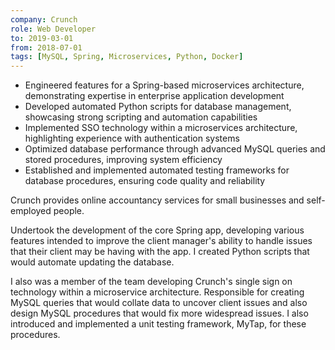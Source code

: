 ```yaml
---
company: Crunch
role: Web Developer
to: 2019-03-01
from: 2018-07-01
tags: [MySQL, Spring, Microservices, Python, Docker]
---
```


<!--action-points-->

- Engineered features for a Spring-based microservices architecture, demonstrating expertise in enterprise application development
- Developed automated Python scripts for database management, showcasing strong scripting and automation capabilities
- Implemented SSO technology within a microservices architecture, highlighting experience with authentication systems
- Optimized database performance through advanced MySQL queries and stored procedures, improving system efficiency
- Established and implemented automated testing frameworks for database procedures, ensuring code quality and reliability

<!--prose-->

Crunch provides online accountancy services for small businesses and self-employed people.

Undertook the development of the core Spring app, developing various features intended to improve the client manager's ability to handle issues that their client may be having with the app. I created Python scripts that would automate updating the database.

I also was a member of the team developing Crunch's single sign on technology within a microservice architecture. Responsible for creating MySQL queries that would collate data to uncover client issues and also design MySQL procedures that would fix more widespread issues. I also introduced and implemented a unit testing framework, MyTap, for these procedures.
